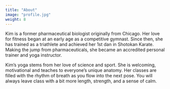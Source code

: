 ```yaml
---
title: "About"
image: "profile.jpg"
weight: 8
---
```


Kim is a former pharmaceutical biologist originally from Chicago.  Her love for fitness began at an early age as a competitive gymnast.  Since then, she has trained as a triathlete and achieved her 1st dan in Shotokan Karate.  Making the jump from pharmaceuticals, she became an accredited personal trainer and yoga instructor.

Kim’s yoga stems from her love of science and sport.  She is welcoming, motivational and teaches to everyone’s unique anatomy.  Her classes are filled with the rhythm of breath as you flow into the next pose.  You will always leave class with a bit more length, strength, and a sense of calm.  
